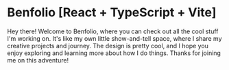 # Benfolio [React + TypeScript + Vite]

Hey there! Welcome to Benfolio, where you can check out all the cool stuff I'm working on. It's like my own little show-and-tell space, where I share my creative projects and journey. The design is pretty cool, and I hope you enjoy exploring and learning more about how I do things. Thanks for joining me on this adventure!
